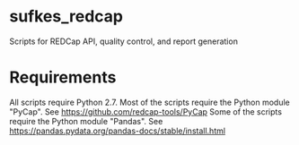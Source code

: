 # sufkes_redcap
Scripts for REDCap API, quality control, and report generation

# Requirements
All scripts require Python 2.7.
Most of the scripts require the Python module "PyCap". See https://github.com/redcap-tools/PyCap
Some of the scripts require the Python module "Pandas". See https://pandas.pydata.org/pandas-docs/stable/install.html 